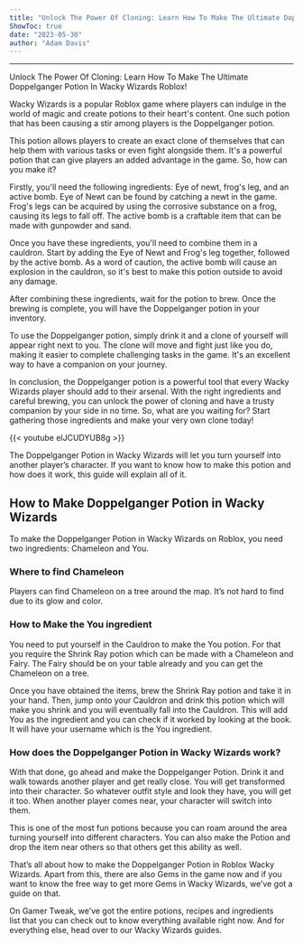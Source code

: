 ```yaml
---
title: "Unlock The Power Of Cloning: Learn How To Make The Ultimate Doppelganger Potion In Wacky Wizards Roblox!"
ShowToc: true 
date: "2023-05-30"
author: "Adam Davis"
---
```

*****
Unlock The Power Of Cloning: Learn How To Make The Ultimate Doppelganger Potion In Wacky Wizards Roblox!

Wacky Wizards is a popular Roblox game where players can indulge in the world of magic and create potions to their heart's content. One such potion that has been causing a stir among players is the Doppelganger potion.

This potion allows players to create an exact clone of themselves that can help them with various tasks or even fight alongside them. It's a powerful potion that can give players an added advantage in the game. So, how can you make it?

Firstly, you'll need the following ingredients: Eye of newt, frog's leg, and an active bomb. Eye of Newt can be found by catching a newt in the game. Frog's legs can be acquired by using the corrosive substance on a frog, causing its legs to fall off. The active bomb is a craftable item that can be made with gunpowder and sand.

Once you have these ingredients, you'll need to combine them in a cauldron. Start by adding the Eye of Newt and Frog's leg together, followed by the active bomb. As a word of caution, the active bomb will cause an explosion in the cauldron, so it's best to make this potion outside to avoid any damage.

After combining these ingredients, wait for the potion to brew. Once the brewing is complete, you will have the Doppelganger potion in your inventory.

To use the Doppelganger potion, simply drink it and a clone of yourself will appear right next to you. The clone will move and fight just like you do, making it easier to complete challenging tasks in the game. It's an excellent way to have a companion on your journey.

In conclusion, the Doppelganger potion is a powerful tool that every Wacky Wizards player should add to their arsenal. With the right ingredients and careful brewing, you can unlock the power of cloning and have a trusty companion by your side in no time. So, what are you waiting for? Start gathering those ingredients and make your very own clone today!

{{< youtube elJCUDYUB8g >}} 



The Doppelganger Potion in Wacky Wizards will let you turn yourself into another player’s character. If you want to know how to make this potion and how does it work, this guide will explain all of it.
 
## How to Make Doppelganger Potion in Wacky Wizards
 
To make the Doppelganger Potion in Wacky Wizards on Roblox, you need two ingredients: Chameleon and You.
 

 
### Where to find Chameleon
 
Players can find Chameleon on a tree around the map. It’s not hard to find due to its glow and color.
 
### How to Make the You ingredient
 
You need to put yourself in the Cauldron to make the You potion. For that you require the Shrink Ray potion which can be made with a Chameleon and Fairy. The Fairy should be on your table already and you can get the Chameleon on a tree.
 
Once you have obtained the items, brew the Shrink Ray potion and take it in your hand. Then, jump onto your Cauldron and drink this potion which will make you shrink and you will eventually fall into the Cauldron. This will add You as the ingredient and you can check if it worked by looking at the book. It will have your username which is the You ingredient.
 
### How does the Doppelganger Potion in Wacky Wizards work?
 
With that done, go ahead and make the Doppelganger Potion. Drink it and walk towards another player and get really close. You will get transformed into their character. So whatever outfit style and look they have, you will get it too. When another player comes near, your character will switch into them.
 
This is one of the most fun potions because you can roam around the area turning yourself into different characters. You can also make the Potion and drop the item near others so that others get this ability as well.
 
That’s all about how to make the Doppelganger Potion in Roblox Wacky Wizards. Apart from this, there are also Gems in the game now and if you want to know the free way to get more Gems in Wacky Wizards, we’ve got a guide on that.
 
On Gamer Tweak, we’ve got the entire potions, recipes and ingredients list that you can check out to know everything available right now. And for everything else, head over to our Wacky Wizards guides.




